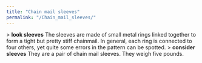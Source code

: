 ```yaml
---
title: "Chain mail sleeves"
permalink: "/Chain_mail_sleeves/"
---
```


\> **look sleeves**
The sleeves are made of small metal rings linked together to form a
tight but
pretty stiff chainmail. In general, each ring is connected to four
others, yet
quite some errors in the pattern can be spotted.
\> **consider sleeves**
They are a pair of chain mail sleeves.
They weigh five pounds.
